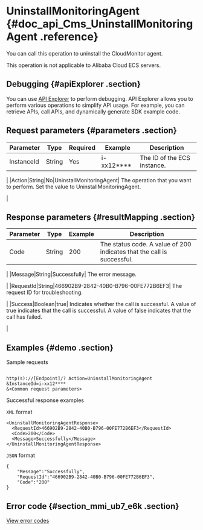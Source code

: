 # UninstallMonitoringAgent {#doc_api_Cms_UninstallMonitoringAgent .reference}

You can call this operation to uninstall the CloudMonitor agent.

This operation is not applicable to Alibaba Cloud ECS servers.

## Debugging {#apiExplorer .section}

You can use [API Explorer](https://api.aliyun.com/#product=Cms&api=UninstallMonitoringAgent) to perform debugging. API Explorer allows you to perform various operations to simplify API usage. For example, you can retrieve APIs, call APIs, and dynamically generate SDK example code.

## Request parameters {#parameters .section}

|Parameter|Type|Required|Example|Description|
|---------|----|--------|-------|-----------|
|InstanceId|String|Yes|i-xx12\*\*\*\*| The ID of the ECS instance.

 |
|Action|String|No|UninstallMonitoringAgent| The operation that you want to perform. Set the value to UninstallMonitoringAgent.

 |

## Response parameters {#resultMapping .section}

|Parameter|Type|Example|Description|
|---------|----|-------|-----------|
|Code|String|200| The status code. A value of 200 indicates that the call is successful.

 |
|Message|String|Successfully| The error message.

 |
|RequestId|String|466902B9-2842-40B0-B796-00FE772B6EF3| The request ID for troubleshooting.

 |
|Success|Boolean|true| Indicates whether the call is successful. A value of true indicates that the call is successful. A value of false indicates that the call has failed.

 |

## Examples {#demo .section}

Sample requests

``` {#request_demo}

http(s)://[Endpoint]/? Action=UninstallMonitoringAgent
&InstanceId=i-xx12****
&<Common request parameters>

```

Successful response examples

`XML` format

``` {#xml_return_success_demo}
<UninstallMonitoringAgentResponse>
  <RequestId>466902B9-2842-40B0-B796-00FE772B6EF3</RequestId>
  <Code>200</Code>
  <Message>Successfully</Message>
</UninstallMonitoringAgentResponse>

```

`JSON` format

``` {#json_return_success_demo}
{
	"Message":"Successfully",
	"RequestId":"466902B9-2842-40B0-B796-00FE772B6EF3",
	"Code":"200"
}
```

## Error code {#section_mmi_ub7_e6k .section}

[View error codes](https://error-center.aliyun.com/status/product/Cms)

